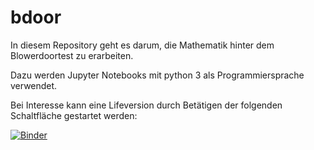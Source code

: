 # bdoor
In diesem Repository geht es darum, die Mathematik hinter dem Blowerdoortest zu erarbeiten.

Dazu werden Jupyter Notebooks mit python 3 als Programmiersprache verwendet. 

Bei Interesse kann eine Lifeversion durch Betätigen der folgenden Schaltfläche gestartet werden:

[![Binder](https://mybinder.org/badge_logo.svg)](https://mybinder.org/v2/gh/w-meiners/bdoor/master)
